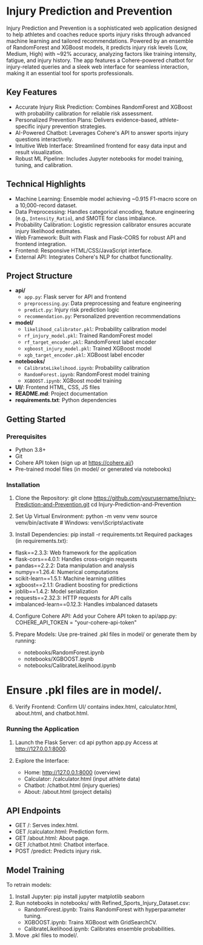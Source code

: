 # Injury Prediction and Prevention

Injury Prediction and Prevention is a sophisticated web application designed to help athletes and coaches reduce sports injury risks through advanced machine learning and tailored recommendations. Powered by an ensemble of RandomForest and XGBoost models, it predicts injury risk levels (Low, Medium, High) with ~92% accuracy, analyzing factors like training intensity, fatigue, and injury history. The app features a Cohere-powered chatbot for injury-related queries and a sleek web interface for seamless interaction, making it an essential tool for sports professionals.

## Key Features
- Accurate Injury Risk Prediction: Combines RandomForest and XGBoost with probability calibration for reliable risk assessment.
- Personalized Prevention Plans: Delivers evidence-based, athlete-specific injury prevention strategies.
- AI-Powered Chatbot: Leverages Cohere's API to answer sports injury questions interactively.
- Intuitive Web Interface: Streamlined frontend for easy data input and result visualization.
- Robust ML Pipeline: Includes Jupyter notebooks for model training, tuning, and calibration.

## Technical Highlights
- Machine Learning: Ensemble model achieving ~0.915 F1-macro score on a 10,000-record dataset.
- Data Preprocessing: Handles categorical encoding, feature engineering (e.g., `Intensity_Ratio`), and SMOTE for class imbalance.
- Probability Calibration: Logistic regression calibrator ensures accurate injury likelihood estimates.
- Web Framework: Built with Flask and Flask-CORS for robust API and frontend integration.
- Frontend: Responsive HTML/CSS/JavaScript interface.
- External API: Integrates Cohere's NLP for chatbot functionality.

## Project Structure
- **api/**
  - `app.py`: Flask server for API and frontend
  - `preprocessing.py`: Data preprocessing and feature engineering
  - `predict.py`: Injury risk prediction logic
  - `recommendation.py`: Personalized prevention recommendations
- **model/**
  - `likelihood_calibrator.pkl`: Probability calibration model
  - `rf_injury_model.pkl`: Trained RandomForest model
  - `rf_target_encoder.pkl`: RandomForest label encoder
  - `xgboost_injury_model.pkl`: Trained XGBoost model
  - `xgb_target_encoder.pkl`: XGBoost label encoder
- **notebooks/**
  - `CalibrateLikelihood.ipynb`: Probability calibration
  - `RandomForest.ipynb`: RandomForest model training
  - `XGBOOST.ipynb`: XGBoost model training
- **UI/**: Frontend HTML, CSS, JS files
- **README.md**: Project documentation
- **requirements.txt**: Python dependencies

## Getting Started

### Prerequisites
- Python 3.8+
- Git
- Cohere API token (sign up at https://cohere.ai/)
- Pre-trained model files (in model/ or generated via notebooks)

### Installation
1. Clone the Repository:
   git clone https://github.com/yourusername/Injury-Prediction-and-Prevention.git
   cd Injury-Prediction-and-Prevention

2. Set Up Virtual Environment:
   python -m venv venv
   source venv/bin/activate  # Windows: venv\Scripts\activate

3. Install Dependencies:
   pip install -r requirements.txt
Required packages (in requirements.txt):
- flask==2.3.3: Web framework for the application
- flask-cors==4.0.1: Handles cross-origin requests
- pandas==2.2.2: Data manipulation and analysis
- numpy==1.26.4: Numerical computations
- scikit-learn==1.5.1: Machine learning utilities
- xgboost==2.1.1: Gradient boosting for predictions
- joblib==1.4.2: Model serialization
- requests==2.32.3: HTTP requests for API calls
- imbalanced-learn==0.12.3: Handles imbalanced datasets

4. Configure Cohere API:
   Add your Cohere API token to api/app.py:
   COHERE_API_TOKEN = "your-cohere-api-token"

5. Prepare Models:
   Use pre-trained .pkl files in model/ or generate them by running:
   - notebooks/RandomForest.ipynb
   - notebooks/XGBOOST.ipynb
   - notebooks/CalibrateLikelihood.ipynb
  # Ensure .pkl files are in model/.

6. Verify Frontend:
   Confirm UI/ contains index.html, calculator.html, about.html, and chatbot.html.

### Running the Application
1. Launch the Flask Server:
   cd api
   python app.py
   Access at http://127.0.0.1:8000.

2. Explore the Interface:
   - Home: http://127.0.0.1:8000 (overview)
   - Calculator: /calculator.html (input athlete data)
   - Chatbot: /chatbot.html (injury queries)
   - About: /about.html (project details)

## API Endpoints
- GET /: Serves index.html.
- GET /calculator.html: Prediction form.
- GET /about.html: About page.
- GET /chatbot.html: Chatbot interface.
- POST /predict: Predicts injury risk.

## Model Training
To retrain models:
1. Install Jupyter:
   pip install jupyter matplotlib seaborn
2. Run notebooks in notebooks/ with Refined_Sports_Injury_Dataset.csv:
   - RandomForest.ipynb: Trains RandomForest with hyperparameter tuning.
   - XGBOOST.ipynb: Trains XGBoost with GridSearchCV.
   - CalibrateLikelihood.ipynb: Calibrates ensemble probabilities.
3. Move .pkl files to model/.

